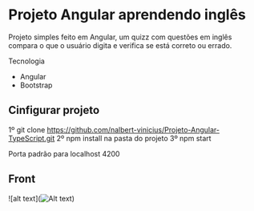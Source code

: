 # Projeto Angular aprendendo inglês

Projeto simples feito em Angular, um quizz com questões em inglês compara o que o usuário digita e verifica se está correto ou errado.

Tecnologia
  - Angular
  - Bootstrap

## Cinfigurar projeto

1º git clone https://github.com/nalbert-vinicius/Projeto-Angular-TypeScript.git
2º npm install na pasta do projeto
3º npm start

Porta padrão para localhost 4200 

## Front

![alt text](![Alt text](/relative/path/to/gif.giff?raw=true "Front"))